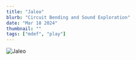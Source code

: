 ```yaml
---
title: "Jaleo"
blurb: "Circuit Bending and Sound Exploration"
date: "Mar 18 2024"
thumbnail: ""
tags: ["mdef", "play"]
---
```


![Jaleo](/astro-sphere.jpg)

